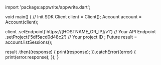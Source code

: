 import 'package:appwrite/appwrite.dart';

void main() { // Init SDK
  Client client = Client();
  Account account = Account(client);

  client
    .setEndpoint('https://[HOSTNAME_OR_IP]/v1') // Your API Endpoint
    .setProject('5df5acd0d48c2') // Your project ID
  ;
  Future result = account.listSessions();

  result
    .then((response) {
      print(response);
    }).catchError((error) {
      print(error.response);
  });
}
